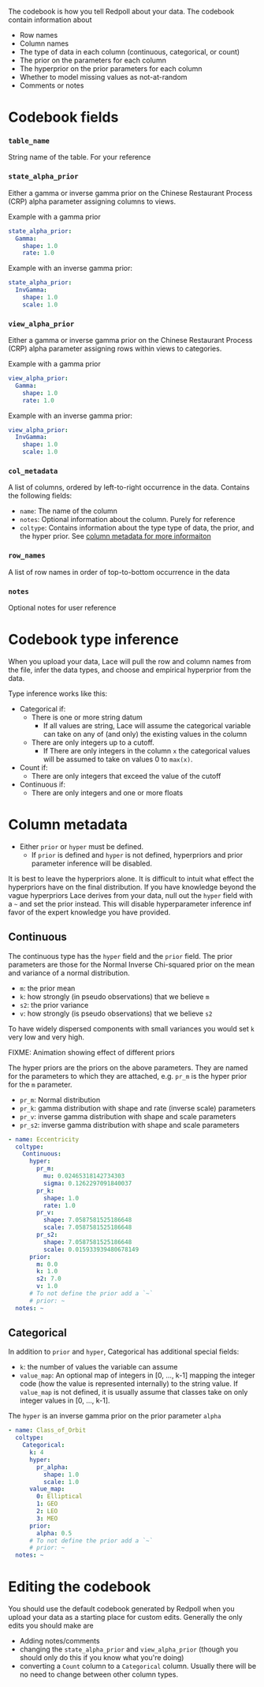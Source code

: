 The codebook is how you tell Redpoll about your data. The codebook contain
information about

- Row names
- Column names
- The type of data in each column (continuous, categorical, or count)
- The prior on the parameters for each column
- The hyperprior on the prior parameters for each column
- Whether to model missing values as not-at-random
- Comments or notes

# Codebook fields

### `table_name`

String name of the table. For your reference

### `state_alpha_prior`

Either a gamma or inverse gamma prior on the Chinese Restaurant Process (CRP) alpha parameter assigning columns to views.

Example with a gamma prior

```yaml
state_alpha_prior:
  Gamma:
    shape: 1.0
    rate: 1.0
```

Example with an inverse gamma prior:

```yaml
state_alpha_prior:
  InvGamma:
    shape: 1.0
    scale: 1.0
```

### `view_alpha_prior`

Either a gamma or inverse gamma prior on the Chinese Restaurant Process (CRP) alpha parameter assigning rows within views to categories.

Example with a gamma prior

```yaml
view_alpha_prior:
  Gamma:
    shape: 1.0
    rate: 1.0
```

Example with an inverse gamma prior:

```yaml
view_alpha_prior:
  InvGamma:
    shape: 1.0
    scale: 1.0
```

### `col_metadata`

A list of columns, ordered by left-to-right occurrence in the data. Contains the following fields:

- `name`: The name of the column
- `notes`: Optional information about the column. Purely for reference
- `coltype`: Contains information about the type type of data, the prior, and the hyper prior. See [column metadata for more informaiton](/basics/codebook#column-metadata)


### `row_names`
A list of row names in order of top-to-bottom occurrence in the data

### `notes`
Optional notes for user reference

# Codebook type inference

When you upload your data, Lace will pull the row and column names from the
file, infer the data types, and choose and empirical hyperprior from the data.

Type inference works like this:

- Categorical if:
    + There is one or more string datum
        * If all values are string, Lace will assume the categorical
            variable can take on any of (and only) the existing values in the
            column
    + There are only integers up to a cutoff.
        * If There are only integers in the column `x` the categorical values
            will be assumed to take on values 0 to `max(x)`.
- Count if:
    + There are only integers that exceed the value of the cutoff
- Continuous if:
    + There are only integers and one or more floats

# Column metadata

- Either `prior` or `hyper` must be defined.
    + If `prior` is defined and `hyper` is not defined, hyperpriors and
        prior parameter inference will be disabled.

<p class=warning>
It is best to leave the hyperpriors alone. It is difficult to intuit what effect the hyperpriors have on the final distribution. If you have knowledge beyond the vague hyperpriors Lace derives from your data, null out the <code>hyper</code> field with a <code>~</code> and set the prior instead. This will disable hyperparameter inference inf favor of the expert knowledge you have provided.
</p>

## Continuous

The continuous type has the `hyper` field and the `prior` field. The prior parameters are those for the Normal Inverse Chi-squared prior on the mean and variance of a normal distribution.

- `m`: the prior mean
- `k`: how strongly (in pseudo observations) that we believe `m`
- `s2`: the prior variance
- `v`: how strongly (is pseudo observations) that we believe `s2`

To have widely dispersed components with small variances you would set `k` very low and very high.

FIXME: Animation showing effect of different priors

The hyper priors are the priors on the above parameters. They are named for the parameters to which they are attached, e.g. `pr_m` is the hyper prior for the `m` parameter.

- `pr_m`: Normal distribution
- `pr_k`: gamma distribution with shape and rate (inverse scale) parameters
- `pr_v`: inverse gamma distribution with shape and scale parameters
- `pr_s2`: inverse gamma distribution with shape and scale parameters

```yaml
- name: Eccentricity
  coltype:
    Continuous:
      hyper:
        pr_m:
          mu: 0.02465318142734303
          sigma: 0.1262297091840037
        pr_k:
          shape: 1.0
          rate: 1.0
        pr_v:
          shape: 7.0587581525186648
          scale: 7.0587581525186648
        pr_s2:
          shape: 7.0587581525186648
          scale: 0.015933939480678149
      prior:
        m: 0.0
        k: 1.0
        s2: 7.0
        v: 1.0
      # To not define the prior add a `~`
      # prior: ~
  notes: ~
```

## Categorical

In addition to `prior` and `hyper`, Categorical has additional special fields:

- `k`: the number of values the variable can assume
- `value_map`: An optional map of integers in [0, ..., k-1] mapping the integer code (how the value is represented internally) to the string value. If `value_map` is not defined, it is usually assume that classes take on only integer values in [0, ..., k-1].

The `hyper` is an inverse gamma prior on the prior parameter `alpha`

```yaml
- name: Class_of_Orbit
  coltype:
    Categorical:
      k: 4
      hyper:
        pr_alpha:
          shape: 1.0
          scale: 1.0
      value_map:
        0: Elliptical
        1: GEO
        2: LEO
        3: MEO
      prior:
        alpha: 0.5
      # To not define the prior add a `~`
      # prior: ~
  notes: ~
```


# Editing the codebook

You should use the default codebook generated by Redpoll when you upload your
data as a starting place for custom edits. Generally the only edits you should make are

- Adding notes/comments
- changing the `state_alpha_prior` and `view_alpha_prior` (though you should
    only do this if you know what you're doing)
- converting a `Count` column to a `Categorical` column. Usually there will be
    no need to change between other column types.



